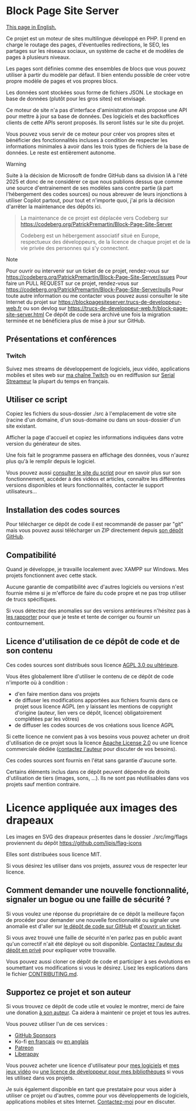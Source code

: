# Block Page Site Server

[This page in English.](README.md)

Ce projet est un moteur de sites multilingue développé en PHP. Il prend en charge le routage des pages, d'éventuelles redirections, le SEO, les partages sur les réseaux sociaux, un système de cache et de modèles de pages à plusieurs niveaux.

Les pages sont définies comme des ensembles de blocs que vous pouvez utiliser à partir du modèle par défaut. Il bien entendu possible de créer votre propre modèle de pages et vos propres blocs.

Les données sont stockées sous forme de fichiers JSON. Le stockage en base de données (plutôt pour les gros sites) est envisagé.

Ce moteur de site n'a pas d'interface d'aministration mais propose une API pour mettre à jour sa base de données. Des logiciels et des backoffices clients de cette APIs seront proposés. Ils seront listés sur le site du projet.

Vous pouvez vous servir de ce moteur pour créer vos propres sites et bénéficier des fonctionnalités incluses à condition de respecter les informations minimales à avoir dans les trois types de fichiers de la base de données. Le reste est entièrement autonome.

> [!WARNING]
Suite à la décision de Microsoft de fondre GitHub dans sa division IA à l'été 2025 et donc de ne considérer ce que nous publions dessus que comme une source d'entrainement de ses modèles sans contre partie (à part l'hébergement des codes sources) ou nous abreuver de leurs injonctions à utiliser Copilot partout, pour tout et n'importe quoi, j'ai pris la décision d'arrêter la maintenance des dépôts ici.
>
> La maintenance de ce projet est déplacée vers Codeberg sur https://codeberg.org/PatrickPremartin/Block-Page-Site-Server
>
> Codeberg est un hébergement associatif situé en Europe, respectueux des développeurs, de la licence de chaque projet et de la vie privée des personnes qui s'y connectent.

> [!NOTE]
> Pour ouvrir ou intervenir sur un ticket de ce projet, rendez-vous sur https://codeberg.org/PatrickPremartin/Block-Page-Site-Server/issues
> Pour faire un PULL REQUEST sur ce projet, rendez-vous sur https://codeberg.org/PatrickPremartin/Block-Page-Site-Server/pulls
> Pour toute autre information ou me contacter vous pouvez aussi consulter le site Internet du projet sur https://blockpagesiteserver.trucs-de-developpeur-web.fr ou son devlog sur https://trucs-de-developpeur-web.fr/block-page-site-server.html
> Ce dépôt de code sera archivé une fois la migration terminée et ne bénéficiera plus de mise à jour sur GitHub.

## Présentations et conférences

### Twitch

Suivez mes streams de développement de logiciels, jeux vidéo, applications mobiles et sites web sur [ma chaîne Twitch](https://www.twitch.tv/patrickpremartin) ou en rediffusion sur [Serial Streameur](https://serialstreameur.fr) la plupart du temps en français.

## Utiliser ce script

Copiez les fichiers du sous-dossier ./src à l'emplacement de votre site (racine d'un domaine, d'un sous-domaine ou dans un sous-dossier d'un site existant.

Afficher la page d'accueil et copiez les informations indiquées dans votre version du générateur de sites.

Une fois fait le programme passera en affichage des données, vous n'aurez plus qu'à le remplir depuis le logiciel.

Vous pouvez aussi [consulter le site du script](https://blockpagesiteserver.trucs-de-developpeur-web.fr) pour en savoir plus sur son fonctionnement, accéder à des vidéos et articles, connaître les différentes versions disponibles et leurs fonctionnalités, contacter le support utilisateurs...

## Installation des codes sources

Pour télécharger ce dépôt de code il est recommandé de passer par "git" mais vous pouvez aussi télécharger un ZIP directement depuis [son dépôt GitHub](https://codeberg.org/PatrickPremartin/Block-Page-Site-Server).

## Compatibilité

Quand je développe, je travaille localement avec XAMPP sur Windows. Mes projets fonctionnent avec cette stack.

Aucune garantie de compatibilité avec d'autres logiciels ou versions n'est fournie même si je m'efforce de faire du code propre et ne pas trop utiliser de trucs spécifiques.

Si vous détectez des anomalies sur des versions antérieures n'hésitez pas à [les rapporter](https://codeberg.org/PatrickPremartin/Block-Page-Site-Server/issues) pour que je teste et tente de corriger ou fournir un contournement.

## Licence d'utilisation de ce dépôt de code et de son contenu

Ces codes sources sont distribués sous licence [AGPL 3.0 ou ultérieure](https://choosealicense.com/licenses/agpl-3.0/).

Vous êtes globalement libre d'utiliser le contenu de ce dépôt de code n'importe où à condition :
* d'en faire mention dans vos projets
* de diffuser les modifications apportées aux fichiers fournis dans ce projet sous licence AGPL (en y laissant les mentions de copyright d'origine (auteur, lien vers ce dépôt, licence) obligatoirement complétées par les vôtres)
* de diffuser les codes sources de vos créations sous licence AGPL

Si cette licence ne convient pas à vos besoins vous pouvez acheter un droit d'utilisation de ce projet sous la licence [Apache License 2.0](https://choosealicense.com/licenses/apache-2.0/) ou une licence commerciale dédiée ([contactez l'auteur](https://trucs-de-developpeur-web.fr/nous-contacter.php) pour discuter de vos besoins).

Ces codes sources sont fournis en l'état sans garantie d'aucune sorte.

Certains éléments inclus dans ce dépôt peuvent dépendre de droits d'utilisation de tiers (images, sons, ...). Ils ne sont pas réutilisables dans vos projets sauf mention contraire.

# Licence appliquée aux images des drapeaux

Les images en SVG des drapeaux présentes dans le dossier ./src/img/flags proviennent du dépôt https://github.com/lipis/flag-icons

Elles sont distribuées sous licence MIT.

Si vous désirez les utiliser dans vos projets, assurez vous de respecter leur licence.

## Comment demander une nouvelle fonctionnalité, signaler un bogue ou une faille de sécurité ?

Si vous voulez une réponse du propriétaire de ce dépôt la meilleure façon de procéder pour demander une nouvelle fonctionnalité ou signaler une anomalie est d'aller sur [le dépôt de code sur GitHub](https://codeberg.org/PatrickPremartin/Block-Page-Site-Server) et [d'ouvrir un ticket](https://codeberg.org/PatrickPremartin/Block-Page-Site-Server/issues).

Si vous avez trouvé une faille de sécurité n'en parlez pas en public avant qu'un correctif n'ait été déployé ou soit disponible. [Contactez l'auteur du dépôt en privé](https://trucs-de-developpeur-web.fr/nous-contacter.php) pour expliquer votre trouvaille.

Vous pouvez aussi cloner ce dépôt de code et participer à ses évolutions en soumettant vos modifications si vous le désirez. Lisez les explications dans le fichier [CONTRIBUTING.md](CONTRIBUTING.md).

## Supportez ce projet et son auteur

Si vous trouvez ce dépôt de code utile et voulez le montrer, merci de faire une donation [à son auteur](https://github.com/DeveloppeurPascal). Ca aidera à maintenir ce projet et tous les autres.

Vous pouvez utiliser l'un de ces services :

* [GitHub Sponsors](https://github.com/sponsors/DeveloppeurPascal)
* Ko-fi [en français](https://ko-fi.com/patrick_premartin_fr) ou [en anglais](https://ko-fi.com/patrick_premartin_en)
* [Patreon](https://www.patreon.com/patrickpremartin)
* [Liberapay](https://liberapay.com/PatrickPremartin)

Vous pouvez acheter une licence d'utilisateur pour [mes logiciels](https://lic.olfsoftware.fr/products.php?lng=fr) et [mes jeux vidéo](https://lic.gamolf.fr/products.php?lng=fr) ou [une licence de développeur pour mes bibliothèques](https://lic.developpeur-pascal.fr/products.php?lng=fr) si vous les utilisez dans vos projets.

Je suis également disponible en tant que prestataire pour vous aider à utiliser ce projet ou d'autres, comme pour vos développements de logiciels, applications mobiles et sites Internet. [Contactez-moi](https://vasur.fr/about) pour en discuter.
